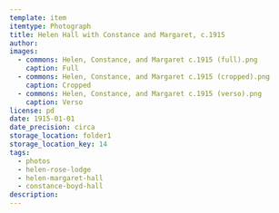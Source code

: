 ```yaml
---
template: item
itemtype: Photograph
title: Helen Hall with Constance and Margaret, c.1915
author: 
images:
  - commons: Helen, Constance, and Margaret c.1915 (full).png
    caption: Full
  - commons: Helen, Constance, and Margaret c.1915 (cropped).png
    caption: Cropped
  - commons: Helen, Constance, and Margaret c.1915 (verso).png
    caption: Verso
license: pd
date: 1915-01-01
date_precision: circa
storage_location: folder1
storage_location_key: 14
tags:
  - photos
  - helen-rose-lodge
  - helen-margaret-hall
  - constance-boyd-hall
description: 
---
```

